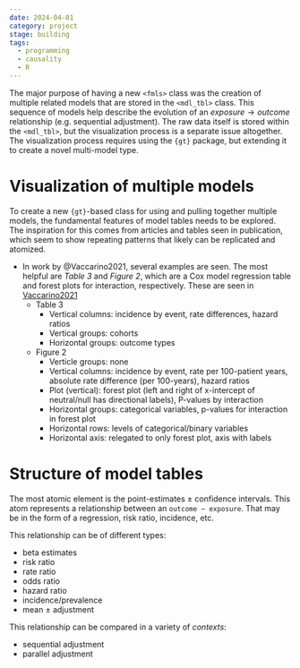 ```yaml
---
date: 2024-04-01
category: project
stage: building
tags:
  - programming
  - causality
  - R
---
```


The major purpose of having a new `<fmls>` class was the creation of multiple related models that are stored in the `<mdl_tbl>` class. 
This sequence of models help describe the evolution of an $exposure \rightarrow outcome$ relationship (e.g. sequential adjustment).
The raw data itself is stored within the `<mdl_tbl>`, but the visualization process is a separate issue altogether.
The visualization process requires using the `{gt}` package, but extending it to create a novel multi-model type.

# Visualization of multiple models

To create a new `{gt}`-based class for using and pulling together multiple models, the fundamental features of model tables needs to be explored. 
The inspiration for this comes from articles and tables seen in publication, which seem to show repeating patterns that likely can be replicated and atomized.

- In work by @Vaccarino2021, several examples are seen. The most helpful are *Table 3* and *Figure 2*, which are a Cox model regression table and forest plots for interaction, respectively.  These are seen in [Vaccarino2021](../literature/Vaccarino2021.md)
	- Table 3
		- Vertical columns: incidence by event, rate differences, hazard ratios
		- Vertical groups: cohorts
		- Horizontal groups: outcome types
	- Figure 2
		- Verticle groups: none
		- Vertical columns: incidence by event, rate per 100-patient years, absolute rate difference (per 100-years), hazard ratios
		- Plot (vertical): forest plot (left and right of x-intercept of neutral/null has directional labels), P-values by interaction
		- Horizontal groups: categorical variables, p-values for interaction in forest plot
		- Horizontal rows: levels of categorical/binary variables
		- Horizontal axis: relegated to only forest plot, axis with labels

# Structure of model tables

The most atomic element is the point-estimates $\pm$ confidence intervals. 
This atom represents a relationship between an `outcome ~ exposure`. 
That may be in the form of a regression, risk ratio, incidence, etc.

This relationship can be of different types:

- beta estimates
- risk ratio
- rate ratio
- odds ratio
- hazard ratio
- incidence/prevalence
- mean $\pm$ adjustment

This relationship can be compared in a variety of *contexts*:

- sequential adjustment
- parallel adjustment